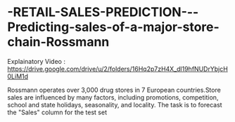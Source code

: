 # -RETAIL-SALES-PREDICTION---Predicting-sales-of-a-major-store-chain-Rossmann

Explainatory Video : https://drive.google.com/drive/u/2/folders/16Hq2p7zH4X_dl19hfNUDrYbjcH0LiM1d


Rossmann operates over 3,000 drug stores in 7 European countries.Store sales are influenced by many factors, including promotions, competition, school and state holidays, seasonality, and locality. The task is to forecast the "Sales" column for the test set
